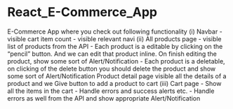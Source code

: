 # React_E-Commerce_App
E-Commerce App where you check out following functionality
(i) Navbar
     - visible cart item count
     - visible relevant navi 
(ii) All products page
     - visible list of products from the API 
     - Each product is a editable by clicking on the “pencil” button. 
       And we can edit that product inline. On finish editing the product,
        show some sort of Alert/Notification
      - Each product is a deletable, on clicking of the delete button you should 
      delete the product and show some sort of Alert/Notification
Product detail page visible all the details of a product and we
Give button to add a product to cart
(iii) Cart page
      - Show all the items in the cart
       - Handle errors and success alerts etc.
       - Handle errors as well from the API and show appropriate Alert/Notification
